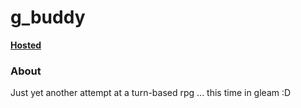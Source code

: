 # g_buddy

[**Hosted**](https://eliasderhai.github.io/g-buddy/)

### About

Just yet another attempt at a turn-based rpg ... this time in gleam :D 

